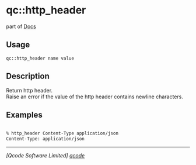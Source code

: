 qc::http_header
===============

part of [Docs](../index.md)

Usage
-----
`qc::http_header name value`

Description
-----------
Return http header.<br/>Raise an error if the value of the http header contains newline characters.

Examples
--------
```tcl

% http_header Content-Type application/json
Content-Type: application/json
```

----------------------------------
*[Qcode Software Limited] [qcode]*

[qcode]: http://www.qcode.co.uk "Qcode Software"